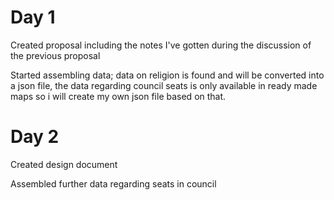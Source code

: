 # Day 1
Created proposal including the notes I've gotten during the discussion of the previous proposal

Started assembling data; data on religion is found and will be converted into a json file, the data
regarding council seats is only available in ready made maps so i will create my own json file based on that.

# Day 2
Created design document

Assembled further data regarding seats in council
